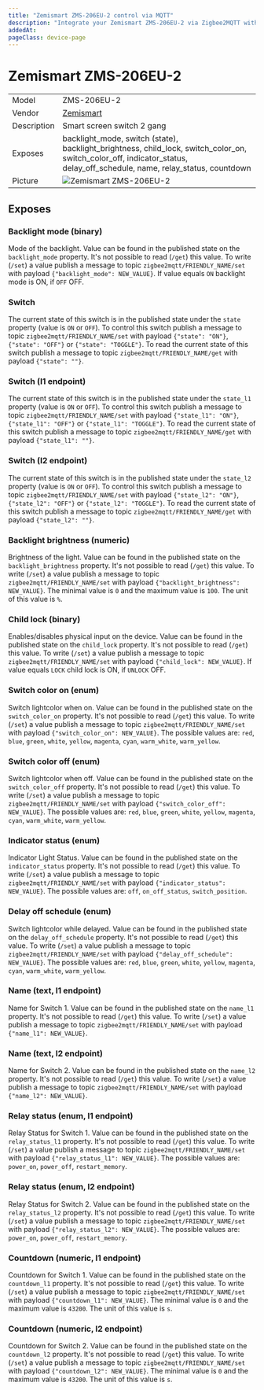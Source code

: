 ```yaml
---
title: "Zemismart ZMS-206EU-2 control via MQTT"
description: "Integrate your Zemismart ZMS-206EU-2 via Zigbee2MQTT with whatever smart home infrastructure you are using without the vendor's bridge or gateway."
addedAt: 
pageClass: device-page
---
```


<!-- !!!! -->
<!-- ATTENTION: This file is auto-generated through docgen! -->
<!-- You can only edit the "Notes"-Section between the two comment lines "Notes BEGIN" and "Notes END". -->
<!-- Do not use h1 or h2 heading within "## Notes"-Section. -->
<!-- !!!! -->

# Zemismart ZMS-206EU-2

|     |     |
|-----|-----|
| Model | ZMS-206EU-2  |
| Vendor  | [Zemismart](/supported-devices/#v=Zemismart)  |
| Description | Smart screen switch 2 gang |
| Exposes | backlight_mode, switch (state), backlight_brightness, child_lock, switch_color_on, switch_color_off, indicator_status, delay_off_schedule, name, relay_status, countdown |
| Picture | ![Zemismart ZMS-206EU-2](https://www.zigbee2mqtt.io/images/devices/ZMS-206EU-2.png) |


<!-- Notes BEGIN: You can edit here. Add "## Notes" headline if not already present. -->


<!-- Notes END: Do not edit below this line -->




## Exposes

### Backlight mode (binary)
Mode of the backlight.
Value can be found in the published state on the `backlight_mode` property.
It's not possible to read (`/get`) this value.
To write (`/set`) a value publish a message to topic `zigbee2mqtt/FRIENDLY_NAME/set` with payload `{"backlight_mode": NEW_VALUE}`.
If value equals `ON` backlight mode is ON, if `OFF` OFF.

### Switch 
The current state of this switch is in the published state under the `state` property (value is `ON` or `OFF`).
To control this switch publish a message to topic `zigbee2mqtt/FRIENDLY_NAME/set` with payload `{"state": "ON"}`, `{"state": "OFF"}` or `{"state": "TOGGLE"}`.
To read the current state of this switch publish a message to topic `zigbee2mqtt/FRIENDLY_NAME/get` with payload `{"state": ""}`.

### Switch (l1 endpoint)
The current state of this switch is in the published state under the `state_l1` property (value is `ON` or `OFF`).
To control this switch publish a message to topic `zigbee2mqtt/FRIENDLY_NAME/set` with payload `{"state_l1": "ON"}`, `{"state_l1": "OFF"}` or `{"state_l1": "TOGGLE"}`.
To read the current state of this switch publish a message to topic `zigbee2mqtt/FRIENDLY_NAME/get` with payload `{"state_l1": ""}`.

### Switch (l2 endpoint)
The current state of this switch is in the published state under the `state_l2` property (value is `ON` or `OFF`).
To control this switch publish a message to topic `zigbee2mqtt/FRIENDLY_NAME/set` with payload `{"state_l2": "ON"}`, `{"state_l2": "OFF"}` or `{"state_l2": "TOGGLE"}`.
To read the current state of this switch publish a message to topic `zigbee2mqtt/FRIENDLY_NAME/get` with payload `{"state_l2": ""}`.

### Backlight brightness (numeric)
Brightness of the light.
Value can be found in the published state on the `backlight_brightness` property.
It's not possible to read (`/get`) this value.
To write (`/set`) a value publish a message to topic `zigbee2mqtt/FRIENDLY_NAME/set` with payload `{"backlight_brightness": NEW_VALUE}`.
The minimal value is `0` and the maximum value is `100`.
The unit of this value is `%`.

### Child lock (binary)
Enables/disables physical input on the device.
Value can be found in the published state on the `child_lock` property.
It's not possible to read (`/get`) this value.
To write (`/set`) a value publish a message to topic `zigbee2mqtt/FRIENDLY_NAME/set` with payload `{"child_lock": NEW_VALUE}`.
If value equals `LOCK` child lock is ON, if `UNLOCK` OFF.

### Switch color on (enum)
Switch lightcolor when on.
Value can be found in the published state on the `switch_color_on` property.
It's not possible to read (`/get`) this value.
To write (`/set`) a value publish a message to topic `zigbee2mqtt/FRIENDLY_NAME/set` with payload `{"switch_color_on": NEW_VALUE}`.
The possible values are: `red`, `blue`, `green`, `white`, `yellow`, `magenta`, `cyan`, `warm_white`, `warm_yellow`.

### Switch color off (enum)
Switch lightcolor when off.
Value can be found in the published state on the `switch_color_off` property.
It's not possible to read (`/get`) this value.
To write (`/set`) a value publish a message to topic `zigbee2mqtt/FRIENDLY_NAME/set` with payload `{"switch_color_off": NEW_VALUE}`.
The possible values are: `red`, `blue`, `green`, `white`, `yellow`, `magenta`, `cyan`, `warm_white`, `warm_yellow`.

### Indicator status (enum)
Indicator Light Status.
Value can be found in the published state on the `indicator_status` property.
It's not possible to read (`/get`) this value.
To write (`/set`) a value publish a message to topic `zigbee2mqtt/FRIENDLY_NAME/set` with payload `{"indicator_status": NEW_VALUE}`.
The possible values are: `off`, `on_off_status`, `switch_position`.

### Delay off schedule (enum)
Switch lightcolor while delayed.
Value can be found in the published state on the `delay_off_schedule` property.
It's not possible to read (`/get`) this value.
To write (`/set`) a value publish a message to topic `zigbee2mqtt/FRIENDLY_NAME/set` with payload `{"delay_off_schedule": NEW_VALUE}`.
The possible values are: `red`, `blue`, `green`, `white`, `yellow`, `magenta`, `cyan`, `warm_white`, `warm_yellow`.

### Name (text, l1 endpoint)
Name for Switch 1.
Value can be found in the published state on the `name_l1` property.
It's not possible to read (`/get`) this value.
To write (`/set`) a value publish a message to topic `zigbee2mqtt/FRIENDLY_NAME/set` with payload `{"name_l1": NEW_VALUE}`.

### Name (text, l2 endpoint)
Name for Switch 2.
Value can be found in the published state on the `name_l2` property.
It's not possible to read (`/get`) this value.
To write (`/set`) a value publish a message to topic `zigbee2mqtt/FRIENDLY_NAME/set` with payload `{"name_l2": NEW_VALUE}`.

### Relay status (enum, l1 endpoint)
Relay Status for Switch 1.
Value can be found in the published state on the `relay_status_l1` property.
It's not possible to read (`/get`) this value.
To write (`/set`) a value publish a message to topic `zigbee2mqtt/FRIENDLY_NAME/set` with payload `{"relay_status_l1": NEW_VALUE}`.
The possible values are: `power_on`, `power_off`, `restart_memory`.

### Relay status (enum, l2 endpoint)
Relay Status for Switch 2.
Value can be found in the published state on the `relay_status_l2` property.
It's not possible to read (`/get`) this value.
To write (`/set`) a value publish a message to topic `zigbee2mqtt/FRIENDLY_NAME/set` with payload `{"relay_status_l2": NEW_VALUE}`.
The possible values are: `power_on`, `power_off`, `restart_memory`.

### Countdown (numeric, l1 endpoint)
Countdown for Switch 1.
Value can be found in the published state on the `countdown_l1` property.
It's not possible to read (`/get`) this value.
To write (`/set`) a value publish a message to topic `zigbee2mqtt/FRIENDLY_NAME/set` with payload `{"countdown_l1": NEW_VALUE}`.
The minimal value is `0` and the maximum value is `43200`.
The unit of this value is `s`.

### Countdown (numeric, l2 endpoint)
Countdown for Switch 2.
Value can be found in the published state on the `countdown_l2` property.
It's not possible to read (`/get`) this value.
To write (`/set`) a value publish a message to topic `zigbee2mqtt/FRIENDLY_NAME/set` with payload `{"countdown_l2": NEW_VALUE}`.
The minimal value is `0` and the maximum value is `43200`.
The unit of this value is `s`.

